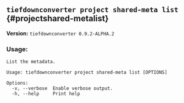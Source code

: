 ## `tiefdownconverter project shared-meta list` {#projectshared-metalist}

**Version:** `tiefdownconverter 0.9.2-ALPHA.2`

### Usage:
```
List the metadata.

Usage: tiefdownconverter project shared-meta list [OPTIONS]

Options:
  -v, --verbose  Enable verbose output.
  -h, --help     Print help
```

